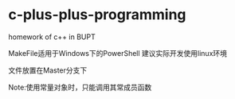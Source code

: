 # c-plus-plus-programming
homework of c++ in BUPT

MakeFile适用于Windows下的PowerShell
建议实际开发使用linux环境

文件放置在Master分支下

Note:使用常量对象时，只能调用其常成员函数 